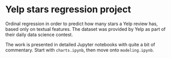 # Yelp stars regression project

Ordinal regression in order to predict how many stars a Yelp review
has, based only on textual features. The dataset was provided by Yelp as part of their daily data science contest.

The work is presented in detailed Jupyter notebooks with quite a bit of commentary.
Start with `charts.ipynb`, then move onto `modeling.ipynb`.
